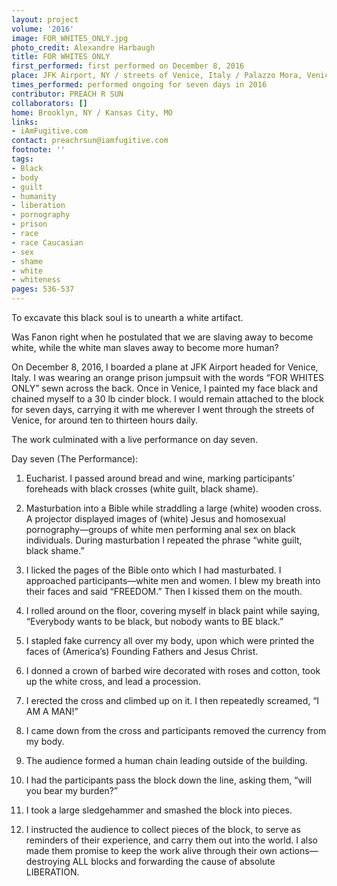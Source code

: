 ```yaml
---
layout: project
volume: '2016'
image: FOR_WHITES_ONLY.jpg
photo_credit: Alexandre Harbaugh
title: FOR WHITES ONLY
first_performed: first performed on December 8, 2016
place: JFK Airport, NY / streets of Venice, Italy / Palazzo Mora, Venice, Italy
times_performed: performed ongoing for seven days in 2016
contributor: PREACH R SUN
collaborators: []
home: Brooklyn, NY / Kansas City, MO
links:
- iAmFugitive.com
contact: preachrsun@iamfugitive.com
footnote: ''
tags:
- Black
- body
- guilt
- humanity
- liberation
- pornography
- prison
- race
- race Caucasian
- sex
- shame
- white
- whiteness
pages: 536-537
---
```


To excavate this black soul is to unearth a white artifact.

Was Fanon right when he postulated that we are slaving away to become white, while the white man slaves away to become more human?

On December 8, 2016, I boarded a plane at JFK Airport headed for Venice, Italy. I was wearing an orange prison jumpsuit with the words “FOR WHITES ONLY” sewn across the back. Once in Venice, I painted my face black and chained myself to a 30 lb cinder block. I would remain attached to the block for seven days, carrying it with me wherever I went through the streets of Venice, for around ten to thirteen hours daily.

The work culminated with a live performance on day seven.

Day seven (The Performance):

1) Eucharist. I passed around bread and wine, marking participants’ foreheads with black crosses (white guilt, black shame).

2) Masturbation into a Bible while straddling a large (white) wooden cross. A projector displayed images of (white) Jesus and homosexual pornography—groups of white men performing anal sex on black individuals. During masturbation I repeated the phrase “white guilt, black shame.”

3) I licked the pages of the Bible onto which I had masturbated. I approached participants—white men and women. I blew my breath into their faces and said “FREEDOM.” Then I kissed them on the mouth.

4) I rolled around on the floor, covering myself in black paint while saying, “Everybody wants to be black, but nobody wants to BE black.”

5) I stapled fake currency all over my body, upon which were printed the faces of (America’s) Founding Fathers and Jesus Christ.

6) I donned a crown of barbed wire decorated with roses and cotton, took up the white cross, and lead a procession.

7) I erected the cross and climbed up on it. I then repeatedly screamed, “I AM A MAN!”

8) I came down from the cross and participants removed the currency from my body.

9) The audience formed a human chain leading outside of the building.

10) I had the participants pass the block down the line, asking them, “will you bear my burden?”

11) I took a large sledgehammer and smashed the block into pieces.

12) I instructed the audience to collect pieces of the block, to serve as reminders of their experience, and carry them out into the world. I also made them promise to keep the work alive through their own actions—destroying ALL blocks and forwarding the cause of absolute LIBERATION.
